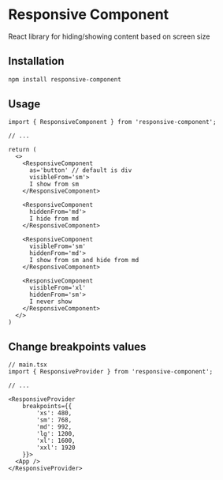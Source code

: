 # Responsive Component

React library for hiding/showing content based on screen size

## Installation

```bash
npm install responsive-component
```

## Usage

```tsx
import { ResponsiveComponent } from 'responsive-component';

// ...

return (
  <>
    <ResponsiveComponent
      as='button' // default is div
      visibleFrom='sm'>
      I show from sm
    </ResponsiveComponent>

    <ResponsiveComponent
      hiddenFrom='md'>
      I hide from md
    </ResponsiveComponent>

    <ResponsiveComponent
      visibleFrom='sm'
      hiddenFrom='md'>
      I show from sm and hide from md
    </ResponsiveComponent>

    <ResponsiveComponent
      visibleFrom='xl'
      hiddenFrom='sm'>
      I never show
    </ResponsiveComponent>
  </>
)

```

## Change breakpoints values 

```tsx
// main.tsx
import { ResponsiveProvider } from 'responsive-component';

// ...

<ResponsiveProvider
    breakpoints={{
        'xs': 480,
        'sm': 768,
        'md': 992,
        'lg': 1200,
        'xl': 1600,
        'xxl': 1920
    }}>
  <App />
</ResponsiveProvider>
```



